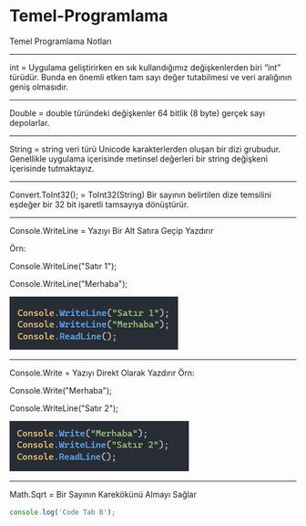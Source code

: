 # Temel-Programlama
Temel Programlama Notları

--------------------------------------------------------------------------------------
int = Uygulama geliştirirken en sık kullandığımız değişkenlerden biri “int” türüdür.  Bunda en önemli etken tam sayı değer tutabilmesi ve veri aralığının geniş olmasıdır.

--------------------------------------------------------------------------------------

Double = double türündeki değişkenler 64 bitlik (8 byte) gerçek sayı depolarlar.

--------------------------------------------------------------------------------------

String = string veri türü Unicode karakterlerden oluşan bir dizi grubudur. Genellikle uygulama içerisinde metinsel değerleri bir string değişkeni içerisinde tutmaktayız. 

--------------------------------------------------------------------------------------


Convert.ToInt32(); = ToInt32(String) Bir sayının belirtilen dize temsilini eşdeğer bir 32 bit işaretli tamsayıya dönüştürür.


--------------------------------------------------------------------------------------

Console.WriteLine = Yazıyı Bir Alt Satıra Geçip Yazdırır


Örn:


Console.WriteLine("Satır 1");


Console.WriteLine("Merhaba");


![Merhaba](/img/Merhaba.png)


--------------------------------------------------------------------------------------

Console.Write = Yazıyı Direkt Olarak Yazdırır
Örn:

Console.Write("Merhaba");

Console.WriteLine("Satır 2");

![Merhaba](/img/Merhaba2.png)


--------------------------------------------------------------------------------------

Math.Sqrt = Bir Sayının Karekökünü Almayı Sağlar

```javascript Math.Sqrt
console.log('Code Tab B');
```
